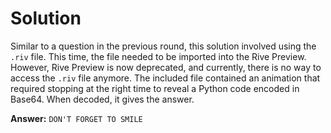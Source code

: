 # Solution

Similar to a question in the previous round, this solution involved using the `.riv` file. This time, the file needed to be imported into the Rive Preview. However, Rive Preview is now deprecated, and currently, there is no way to access the `.riv` file anymore. The included file contained an animation that required stopping at the right time to reveal a Python code encoded in Base64. When decoded, it gives the answer.

**Answer:** `DON'T FORGET TO SMILE`
